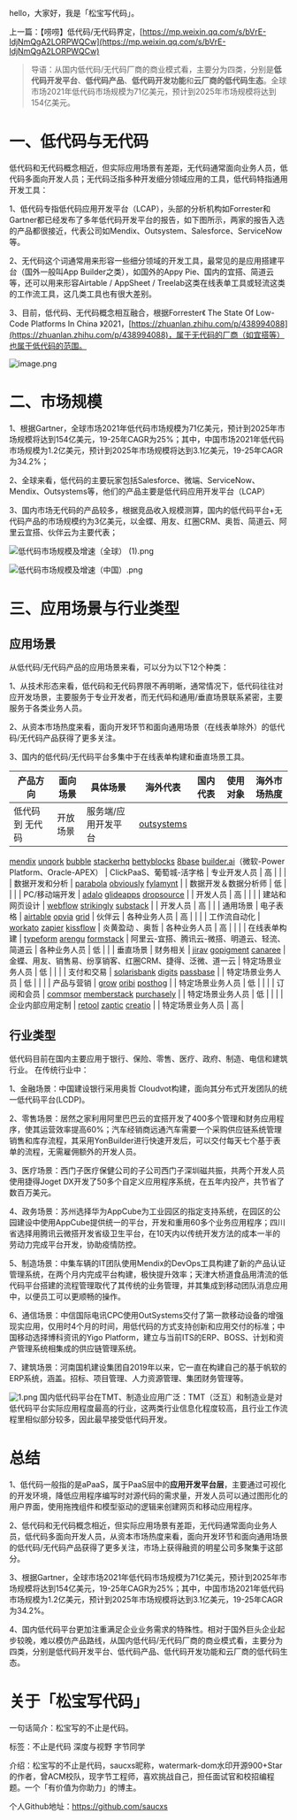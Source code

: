 hello，大家好，我是「松宝写代码」。

上一篇：【唠唠】低代码/无代码界定，[https://mp.weixin.qq.com/s/bVrE-ldjNmQgA2LORPWQCw](https://mp.weixin.qq.com/s/bVrE-ldjNmQgA2LORPWQCw)

> 导语：从国内低代码/无代码厂商的商业模式看，主要分为四类，分别是**低代码开发平台**、**低代码产品**、**低代码开发功能**和**云厂商的低代码生态**。全球市场2021年低代码市场规模为71亿美元，预计到2025年市场规模将达到154亿美元。


# 一、低代码与无代码
低代码和无代码概念相近，但实际应用场景有差距，无代码通常面向业务人员，低代码多面向开发人员；无代码泛指多种开发细分领域应用的工具，低代码特指通用开发工具：

1、低代码专指低代码应用开发平台（LCAP），头部的分析机构如Forrester和Gartner都已经发布了多年低代码开发平台的报告，如下图所示，两家的报告入选的产品都很接近，代表公司如Mendix、Outsystem、Salesforce、ServiceNow等。

2、无代码这个词通常用来形容一些细分领域的开发工具，最常见的是应用搭建平台（国外一般叫App Builder之类），如国外的Appy Pie、国内的宜搭、简道云等，还可以用来形容Airtable / AppSheet / Treelab这类在线表单工具或轻流这类的工作流工具，这几类工具也有很大差别。

3、目前，低代码、无代码概念相互融合，根据Forrester《 The State Of Low-Code Platforms In China 》2021，[https://zhuanlan.zhihu.com/p/438994088](https://zhuanlan.zhihu.com/p/438994088)，属于无代码的厂商（如宜搭等）也属于低代码的范围。

![image.png](https://cdn.nlark.com/yuque/0/2022/png/276016/1648369475690-a7ba64cd-06b5-46af-868b-946b87c5c4fe.png#clientId=u21f5ffe8-dd5c-4&crop=0&crop=0&crop=1&crop=1&from=paste&height=431&id=ue461d601&margin=%5Bobject%20Object%5D&name=image.png&originHeight=862&originWidth=1666&originalType=binary&ratio=1&rotation=0&showTitle=false&size=405740&status=done&style=none&taskId=ub6de0e0e-f64a-4d71-9650-612d9c9e645&title=&width=833)


# 二、市场规模
1、根据Gartner，全球市场2021年低代码市场规模为71亿美元，预计到2025年市场规模将达到154亿美元，19-25年CAGR为25%；其中，中国市场2021年低代码市场规模为1.2亿美元，预计到2025年市场规模将达到3.1亿美元，19-25年CAGR为34.2%；

2、全球来看，低代码的主要玩家包括Salesforce、微端、ServiceNow、Mendix、Outsystems等，他们的产品主要是低代码应用开发平台（LCAP）

3、国内市场无代码的产品较多，根据竞品收入规模测算，国内的低代码平台+无代码产品的市场规模约为3亿美元，以金蝶、用友、红圈CRM、奥哲、简道云、阿里云宜搭、伙伴云为主要代表；

![低代码市场规模及增速（全球） (1).png](https://cdn.nlark.com/yuque/0/2022/png/276016/1648305813252-ec00856f-50e3-409d-90ac-65e4468c0a32.png#clientId=uff24081b-0e7e-4&crop=0&crop=0&crop=1&crop=1&from=paste&height=697&id=ufef7baf7&margin=%5Bobject%20Object%5D&name=%E4%BD%8E%E4%BB%A3%E7%A0%81%E5%B8%82%E5%9C%BA%E8%A7%84%E6%A8%A1%E5%8F%8A%E5%A2%9E%E9%80%9F%EF%BC%88%E5%85%A8%E7%90%83%EF%BC%89%20%281%29.png&originHeight=1394&originWidth=2214&originalType=binary&ratio=1&rotation=0&showTitle=false&size=260952&status=done&style=none&taskId=u0ca81197-ee5c-413c-beae-2405c339a40&title=&width=1107)

![低代码市场规模及增速（中国）.png](https://cdn.nlark.com/yuque/0/2022/png/276016/1648306382708-0d9af350-3e74-4c8e-93b5-172a50a25950.png#clientId=uff24081b-0e7e-4&crop=0&crop=0&crop=1&crop=1&from=paste&height=697&id=ue376ede6&margin=%5Bobject%20Object%5D&name=%E4%BD%8E%E4%BB%A3%E7%A0%81%E5%B8%82%E5%9C%BA%E8%A7%84%E6%A8%A1%E5%8F%8A%E5%A2%9E%E9%80%9F%EF%BC%88%E4%B8%AD%E5%9B%BD%EF%BC%89.png&originHeight=1394&originWidth=2376&originalType=binary&ratio=1&rotation=0&showTitle=false&size=272259&status=done&style=none&taskId=ua9c9fe67-adda-4148-a49e-0779857b595&title=&width=1188)

# 三、应用场景与行业类型
## 应用场景
从低代码/无代码产品的应用场景来看，可以分为以下12个种类：

1、从技术形态来看，低代码和无代码界限不再明晰，通常情况下，低代码往往对应开发场景，主要服务于专业开发者，而无代码和通用/垂直场景联系紧密，主要服务于各类业务人员。

2、从资本市场热度来看，面向开发环节和面向通用场景（在线表单除外）的低代码/无代码产品获得了更多关注。

3、国内的低代码/无代码平台多集中于在线表单构建和垂直场景工具。

| 产品方向 | 面向场景 | 具体场景 | 海外代表 | 国内代表 | 使用对象 | 海外市场热度 |
| --- | --- | --- | --- | --- | --- | --- |
| 低代码 到 无代码 | 开放场景 | 服务端/应用开发平台 | [outsystems](https://www.outsystems.com/)
[mendix](https://www.mendix.com/)
[unqork](https://www.unqork.com/)
[bubble](https://bubble.io/)
[stackerhq](https://www.stackerhq.com/)
[bettyblocks](https://www.bettyblocks.com/)
[8base](https://www.8base.com/)
[builder.ai](https://www.builder.ai/)（微软-Power Platform、Oracle-APEX） | ClickPaaS、葡萄城-活字格 | 专业开发人员 | 高 |
|  |  | 数据开发和分析 | [parabola](https://parabola.io/)
[obviously](https://www.obviously.ai/)
[fylamynt](https://www.fylamynt.com/) |  | 数据开发＆数据分析师 | 低 |
|  |  | PC/移动端开发 | [adalo](https://www.adalo.com/)
[glideapps](https://www.glideapps.com/)
[dropsource](https://www.dropsource.com/) |  | 开发人员 | 高 |
|  |  | 建站和网页设计 | [webflow](https://webflow.com/)
[strikingly](https://www.strikingly.com/)
[substack](https://substack.com/) | 
 | 开发人员 | 高 |
|  | 通用场景 | 电子表格 | [airtable](https://www.airtable.com/)
[opvia](https://www.opvia.io/)
[grid](https://grid.is/) | 伙伴云 | 各种业务人员 | 高 |
|  |  | 工作流自动化 | [workato](https://www.workato.com/)
[zapier](https://zapier.com/)
[kissflow](https://kissflow.com/) | 炎黄盈动 、奥哲 | 各种业务人员 | 高 |
|  |  | 在线表单构建 | [typeform](https://www.typeform.com/)
[arengu](https://www.arengu.com/)
[formstack](https://www.formstack.com/) | 阿里云-宜搭、腾讯云-微搭、明道云、轻流、简道云 | 各种业务人员 | 低 |
|  | 垂直场景 | 财务相关 | [jirav](https://www.jirav.com/)
[gopigment](https://www.gopigment.com/)
[canaree](https://www.canaree.co/) | 金蝶、用友、销售易、纷享销客、红圈CRM、捷得、泛微、道一云 | 特定场景业务人员 | 低 |
|  |  | 支付和交易 | [solarisbank](https://www.solarisbank.com/en/)
[digits](https://digits.com/)
[passbase](https://passbase.com/) |  | 特定场景业务人员 | 低 |
|  |  | 产品与营销 | [grow](https://www.grow.com/)
[oribi](https://oribi.io/)
[posthog](https://posthog.com/) |  | 特定场景业务人员 | 低 |
|  |  | 订阅和会员 | [commsor](https://www.commsor.com/)
[memberstack](https://www.memberstack.com/)
[purchasely](https://www.purchasely.com/) |  | 特定场景业务人员 | 低 |
|  |  | 企业内部应用定制 | [retool](https://retool.com/)
[zaptic](https://www.zaptic.com/zaptic-connected-workers-and-accelerated-digital-transformations)
[creatio](https://www.creatio.com/) |  | 特定场景业务人员 | 高 |


## 行业类型
低代码目前在国内主要应用于银行、保险、零售、医疗、政府、制造、电信和建筑行业。
在传统行业中：

1、金融场景：中国建设银行采用奥哲 Cloudvot构建，面向其分布式开发团队的统一低代码平台(LCDP)。

2、零售场景：居然之家利用阿里巴巴云的宜搭开发了400多个管理和财务应用程序，使其运营效率提高60%；汽车经销商远通汽车需要一个采购供应链系统管理销售和库存流程，其采用YonBuilder进行快速开发后，可以交付每天七个基于表单的流程，无需雇佣额外的开发人员。

3、医疗场景：西门子医疗保健公司的子公司西门子深圳磁共振，共两个开发人员使用捷得Joget DX开发了50多个自定义应用程序系统，在五年内投产，共节省了数百万美元。

4、政务场景：苏州选择华为AppCube为工业园区的指定支持系统，在园区的公园建设中使用AppCube提供统一的平台，开发和重用60多个业务应用程序；四川省选择用腾讯云微搭开发省级卫生平台，在10天内以传统开发方法的成本一半的劳动力完成平台开发，协助疫情防控。

5、制造场景：中集车辆的IT团队使用Mendix的DevOps工具构建了新的产品认证管理系统，在两个月内完成平台构建，极快提升效率；天津大桥道食品用清流的低代码平台搭建的流程管理取代了其传统的业务管理，并其集成到移动团队消息应用中，以便员工可以更顺畅的操作。

6、通信场景：中信国际电讯CPC使用OutSystems交付了第一款移动设备的增强现实应用，仅用时4个月的时间，用低代码的方式支持创新和应用交付的标准；中国移动选择博科资讯的Yigo Platform，建立与当前ITS的ERP、BOSS、计划和资产管理系统相集成的供应链管理系统。

7、建筑场景：河南国机建设集团自2019年以来，它一直在构建自己的基于帆软的ERP系统，涵盖。招标、项目管理、人力资源管理、集团财务管理等。

![1.png](https://cdn.nlark.com/yuque/0/2022/png/276016/1648220361799-b5b909f9-edc3-4675-9104-1b0a0053a1da.png#clientId=ua2b67c50-a5f4-4&crop=0&crop=0&crop=1&crop=1&from=drop&id=u2401f343&margin=%5Bobject%20Object%5D&name=1.png&originHeight=664&originWidth=852&originalType=binary&ratio=1&rotation=0&showTitle=false&size=50736&status=done&style=none&taskId=u8abea112-ff31-47c3-9d4b-64dba0a2290&title=)
国内低代码平台在TMT、制造业应用广泛：TMT（泛互）和制造业是对低代码平台实际应用程度最高的行业，这两类行业信息化程度较高，且行业工作流程里相似部分较多，因此最早接受低代码开发。

# 总结
1、低代码一般指的是aPaaS，属于PaaS层中的**应用开发平台层**，主要通过可视化的开发环境，降低应用程序编写时对源代码的需求量，开发人员可以通过图形化的用户界面，使用拖拽组件和模型驱动的逻辑来创建网页和移动应用程序。

2、低代码和无代码概念相近，但实际应用场景有差距，无代码通常面向业务人员，低代码多面向开发人员，从资本市场热度来看，面向开发环节和面向通用场景的低代码/无代码产品获得了更多关注，市场上获得融资的明星公司多聚集于这部分。

3、根据Gartner，全球市场2021年低代码市场规模为71亿美元，预计到2025年市场规模将达到154亿美元，19-25年CAGR为25%；其中，中国市场2021年低代码市场规模为1.2亿美元，预计到2025年市场规模将达到3.1亿美元，19-25年CAGR为34.2%。

4、国内低代码平台更加注重满足企业业务需求的特殊性。相对于国外巨头企业起步较晚，难以模仿产品路线，从国内低代码/无代码厂商的商业模式看，主要分为四类，分别是低代码开发平台、低代码产品、低代码开发功能和云厂商的低代码生态。

# 关于「松宝写代码」

一句话简介：松宝写的不止是代码。

标签：不止是代码 深度与视野 字节同学

介绍：松宝写的不止是代码，saucxs昵称，watermark-dom水印开源900+Star的作者，曾ACM校队，现字节工程师，喜欢挑战自己，担任面试官和校招编程题。一个「有价值为你助力」的博主。

个人Github地址：https://github.com/saucxs
